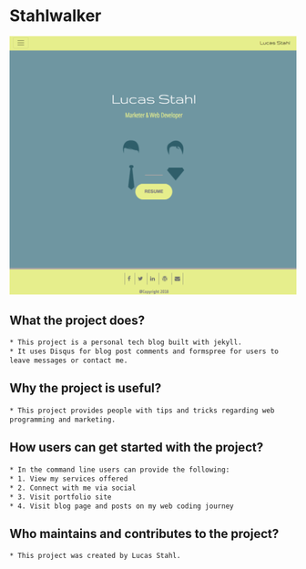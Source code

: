 # Stahlwalker

![This is a screen shot of text file results](https://github.com/Stahlwalker/lucasstahl/blob/master/assets/images/lucasstahl.png)

## What the project does?
    * This project is a personal tech blog built with jekyll.  
    * It uses Disqus for blog post comments and formspree for users to leave messages or contact me.  

## Why the project is useful?
    * This project provides people with tips and tricks regarding web programming and marketing.  

## How users can get started with the project?
    * In the command line users can provide the following:
    * 1. View my services offered
    * 2. Connect with me via social
    * 3. Visit portfolio site
    * 4. Visit blog page and posts on my web coding journey

## Who maintains and contributes to the project?
    * This project was created by Lucas Stahl.
